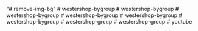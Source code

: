 "# remove-img-bg" 
#   w e s t e r s h o p - b y g r o u p  
 #   w e s t e r s h o p - b y g r o u p  
 #   w e s t e r s h o p - b y g r o u p  
 #   w e s t e r s h o p - b y g r o u p  
 #   w e s t e r s h o p - b y g r o u p  
 #   w e s t e r s h o p - b y g r o u p  
 #   w e s t e r s h o p - g r o u p  
 #   w e s t e r s h o p - g r o u p  
 #   y o u t u b e  
 